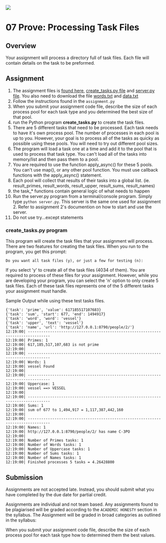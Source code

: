 ![](../site/banner.png)

# 07 Prove: Processing Task Files

## Overview

Your assignment will process a directory full of task files.  Each file will contain details on the task to be preformed.

## Assignment

1. The assignment files is [found here](assignment/assignment.py), [create_tasks.py file](assignment/create_tasks.py) and [server.py file](assignment/server.py).  You also need to download the file [words.txt](assignment/words.txt) and [data.txt](assignment/data.txt)
1. Follow the instructions found in the `assignment.py`
1. When you submit your assignment code file, describe the size of each process pool for each task type and you determined the best size of that pool.
1. run the Python program **create_tasks.py** to create the task files.
1. There are 5 different tasks that need to be processed.  Each task needs to  have it's own process pool.  The number of processes in each pool is up to you.  However, your goal is to process all of the tasks as quicky as possible using these pools.  You will need to try out different pool sizes.
1. The program will load a task one at a time and add it to the pool that is used to process that task type.  You can't load all of the tasks into memory/list and then pass them to a pool.
1. You are required to use the function apply_async() for these 5 pools. You can't use map(), or any other pool function.  You must use callback functions with the apply_async() statement.
1. Each pool will collect that results of their tasks into a global list. (ie. result_primes, result_words, result_upper, result_sums, result_names)
1. the task_* functions contain general logic of what needs to happen
1. Run the server.py program from a terminal/console program.  Simply type `python server.py`.  This server is the same one used for assignment 2.  Refer to assignment 2's documention on how to start and use the server.
1. Do not use try...except statements

### create_tasks.py program

This program will create the task files that your assignment will process.  There are two features for creating the task files.  When you run to the program, you get this prompt:

```
Do you want all task files (y), or just a few for testing (n): 
```

If you select 'y' to create all of the task files (4034 of them).  You are required to process of these files for your assignment.  However, while you are developing your program, you can select the 'n' option to only create 5 task files.  Each of these task files represents one of the 5 different tasks your assignment must handle.

Sample Output while using these test tasks files.

```
{'task': 'prime', 'value': 617185517107683}
{'task': 'sum', 'start': 677, 'end': 1494917}
{'task': 'word', 'word': 'vessel'}
{'task': 'upper', 'text': 'vessel'}
{'task': 'name', 'url': 'http://127.0.0.1:8790/people/2/'}
12:19:00| --------------------------------------------------------------------------------
12:19:00| Primes: 1
12:19:00| 617,185,517,107,683 is not prime
12:19:00|  
12:19:00| --------------------------------------------------------------------------------
12:19:00| Words: 1
12:19:00| vessel Found
12:19:00|
12:19:00| --------------------------------------------------------------------------------
12:19:00| Uppercase: 1
12:19:00| vessel ==> VESSEL
12:19:00|
12:19:00| --------------------------------------------------------------------------------
12:19:00| Sums: 1
12:19:00| sum of 677 to 1,494,917 = 1,117,387,442,160
12:19:00|
12:19:00| --------------------------------------------------------------------------------
12:19:00| Names: 1
12:19:00| http://127.0.0.1:8790/people/2/ has name C-3PO
12:19:00|
12:19:00| Number of Primes tasks: 1
12:19:00| Number of Words tasks: 1
12:19:00| Number of Uppercase tasks: 1
12:19:00| Number of Sums tasks: 1
12:19:00| Number of Names tasks: 1
12:19:00| Finished processes 5 tasks = 4.26428800
```

## Submission

Assignments are not accepted late. Instead, you should submit what you have completed by the due date for partial credit. 

Assignments are individual and not team based.  Any assignments found to be  plagiarised will be graded according to the `ACADEMIC HONESTY` section in the syllabus. The Assignment will be graded in broad categories as outlined in the syllabus:

When you submit your assignment code file, describe the size of each process pool for each task type how to determined them the best values.

